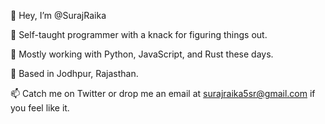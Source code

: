 👋 Hey, I’m @SurajRaika

👀 Self-taught programmer with a knack for figuring things out.

🌱 Mostly working with Python, JavaScript, and Rust these days.

💼 Based in Jodhpur, Rajasthan.

📫 Catch me on Twitter or drop me an email at surajraika5sr@gmail.com if you feel like it.

